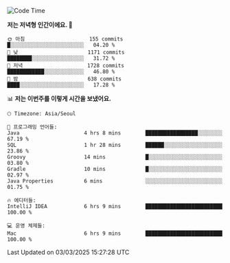   <!--START_SECTION:waka-->
![Code Time](http://img.shields.io/badge/Code%20Time-508%20hrs%2015%20mins-blue)

**저는 저녁형 인간이에요. 🦉** 

```text
🌞 아침                     155 commits         █░░░░░░░░░░░░░░░░░░░░░░░░   04.20 % 
🌆 낮　                     1171 commits        ████████░░░░░░░░░░░░░░░░░   31.72 % 
🌃 저녁                     1728 commits        ████████████░░░░░░░░░░░░░   46.80 % 
🌙 밤　                     638 commits         ████░░░░░░░░░░░░░░░░░░░░░   17.28 % 
```


📊 **저는 이번주를 이렇게 시간을 보냈어요.** 

```text
🕑︎ Timezone: Asia/Seoul

💬 프로그래밍 언어들: 
Java                     4 hrs 8 mins        █████████████████░░░░░░░░   67.19 % 
SQL                      1 hr 28 mins        ██████░░░░░░░░░░░░░░░░░░░   23.86 % 
Groovy                   14 mins             █░░░░░░░░░░░░░░░░░░░░░░░░   03.80 % 
Gradle                   10 mins             █░░░░░░░░░░░░░░░░░░░░░░░░   02.97 % 
Java Properties          6 mins              ░░░░░░░░░░░░░░░░░░░░░░░░░   01.75 % 

🔥 에디터들: 
IntelliJ IDEA            6 hrs 9 mins        █████████████████████████   100.00 % 

💻 운영 체제들: 
Mac                      6 hrs 9 mins        █████████████████████████   100.00 % 
```


 Last Updated on 03/03/2025 15:27:28 UTC
<!--END_SECTION:waka-->
